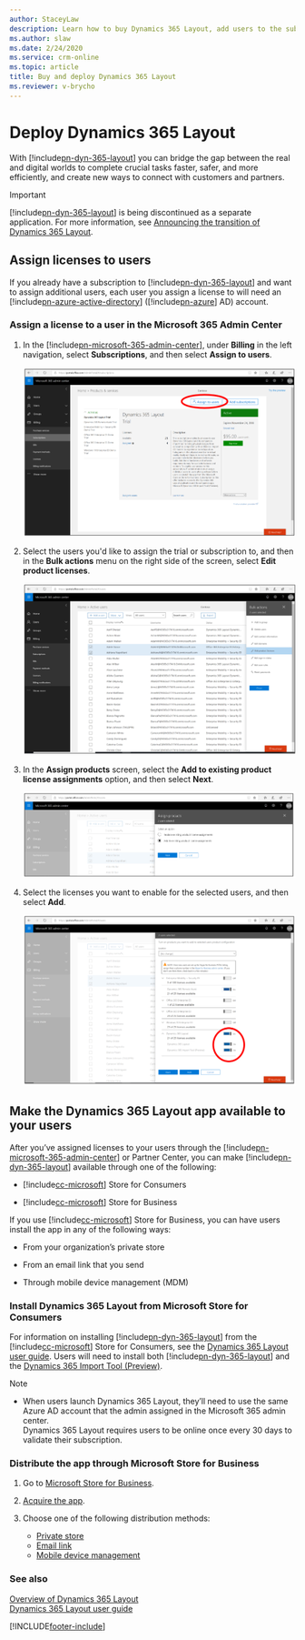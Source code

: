 ```yaml
---
author: StaceyLaw
description: Learn how to buy Dynamics 365 Layout, add users to the subscription, and deploy the app to users in several different ways
ms.author: slaw
ms.date: 2/24/2020
ms.service: crm-online
ms.topic: article
title: Buy and deploy Dynamics 365 Layout
ms.reviewer: v-brycho
---
```


# Deploy Dynamics 365 Layout

With [!include[pn-dyn-365-layout](../includes/pn-dyn-365-layout.md)] you can bridge the gap between the real and digital worlds to complete crucial tasks faster, safer, and more efficiently, and create new ways to connect with customers and partners.

>[!IMPORTANT]
>[!include[pn-dyn-365-layout](../includes/pn-dyn-365-layout.md)] is being discontinued as a separate application. For more information, see [Announcing the transition of Dynamics 365 Layout](https://aka.ms/LayoutTransition).

## Assign licenses to users

If you already have a subscription to [!include[pn-dyn-365-layout](../includes/pn-dyn-365-layout.md)] and want to assign additional users, each user you assign a license to will need an [!include[pn-azure-active-directory](../includes/pn-azure-active-directory.md)] ([!include[pn-azure](../includes/pn-azure.md)] AD) account.

### Assign a license to a user in the Microsoft 365 Admin Center

1. In the [!include[pn-microsoft-365-admin-center](../includes/pn-microsoft-365-admin-center.md)], under **Billing** in the left navigation, select **Subscriptions**, and then select **Assign to users**.

   ![Select Subscriptions.](../media/AssignUsers.PNG "Select Subscriptions")
   
2. Select the users you'd like to assign the trial or subscription to, and then in the **Bulk actions** menu on the right side of the screen, select **Edit product licenses**. 

   ![Edit product licenses.](../media/EditLicenses.PNG "Edit product licenses")
   
3. In the **Assign products** screen, select the **Add to existing product license assignments** option, and then select **Next**.

   ![Add to existing product licenses.](../media/AddProductLicenses.png "Add to existing product licenses")
   
4. Select the licenses you want to enable for the selected users, and then select **Add**.

   ![Select product licenses.](../media/SelectLicenses.PNG "Select product licenses")

## Make the Dynamics 365 Layout app available to your users

After you’ve assigned licenses to your users through the [!include[pn-microsoft-365-admin-center](../includes/pn-microsoft-365-admin-center.md)] or Partner Center, you can make [!include[pn-dyn-365-layout](../includes/pn-dyn-365-layout.md)] available through one of the following:

-   [!include[cc-microsoft](../includes/cc-microsoft.md)] Store for Consumers

-   [!include[cc-microsoft](../includes/cc-microsoft.md)] Store for Business

If you use [!include[cc-microsoft](../includes/cc-microsoft.md)] Store for Business, you can have users install the app
in any of the following ways:

-   From your organization’s private store

-   From an email link that you send

-   Through mobile device management (MDM)

### Install Dynamics 365 Layout from Microsoft Store for Consumers

For information on installing [!include[pn-dyn-365-layout](../includes/pn-dyn-365-layout.md)] from the [!include[cc-microsoft](../includes/cc-microsoft.md)] Store for Consumers,
see the [Dynamics 365 Layout user guide](../layout/user-guide.md). Users will need to install both [!include[pn-dyn-365-layout](../includes/pn-dyn-365-layout.md)] and the [Dynamics 365 Import Tool (Preview)](../layout/user-guide.md).

> [!NOTE]
> <ul><li>When users launch Dynamics 365 Layout, they’ll need to use the same Azure AD account that the admin assigned in the Microsoft 365 admin center.</li>
> Dynamics 365 Layout requires users to be online once every 30 days to validate their subscription.</li></ul>

### Distribute the app through Microsoft Store for Business

1.  Go to [Microsoft Store for Business](https://businessstore.microsoft.com/store).

2.  [Acquire the app](/microsoft-store/acquire-apps-microsoft-store-for-business).

3.  Choose one of the following distribution methods:

    -   [Private store](/microsoft-store/distribute-apps-from-your-private-store)
    -   [Email link](/microsoft-store/assign-apps-to-employees)
    -   [Mobile device management](/microsoft-store/configure-mdm-provider-microsoft-store-for-business)

### See also
[Overview of Dynamics 365 Layout](../layout/index.md)<br/>
[Dynamics 365 Layout user guide](../layout/user-guide.md)<br/>



[!INCLUDE[footer-include](../includes/footer-banner.md)]